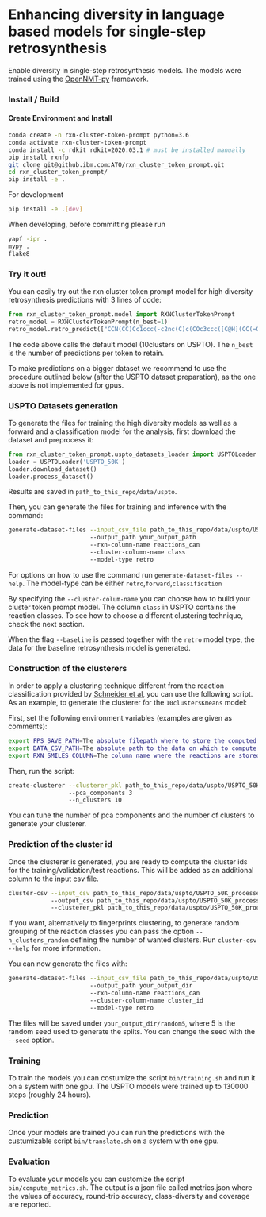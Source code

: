 # Enhancing diversity in language based models for single-step retrosynthesis

Enable diversity in single-step retrosynthesis models. The models were
trained using the [OpenNMT-py](https://github.com/OpenNMT/OpenNMT-py) framework.

### Install / Build
#### Create Environment and Install
```bash
conda create -n rxn-cluster-token-prompt python=3.6
conda activate rxn-cluster-token-prompt
conda install -c rdkit rdkit=2020.03.1 # must be installed manually
pip install rxnfp
git clone git@github.ibm.com:ATO/rxn_cluster_token_prompt.git
cd rxn_cluster_token_prompt/
pip install -e .
```
For development
```bash
pip install -e .[dev]
```
When developing, before committing please run
```bash
yapf -ipr .
mypy .
flake8
```

### Try it out!
You can easily try out the rxn cluster token prompt model for high diversity retrosynthesis
predictions with 3 lines of code:
```python
from rxn_cluster_token_prompt.model import RXNClusterTokenPrompt
retro_model = RXNClusterTokenPrompt(n_best=1)
retro_model.retro_predict(["CCN(CC)Cc1ccc(-c2nc(C)c(COc3ccc([C@H](CC(=O)N4C(=O)OC[C@@H]4Cc4ccccc4)c4ccon4)cc3)s2)cc1"], reorder_by_forward_likelihood=True, verbose=True)
```

The code above calls the default model (10clusters on USPTO). 
The `n_best` is the number of predictions per token to retain.

To make predictions on a bigger dataset we recommend to use the procedure outlined
below (after the USPTO dataset preparation), as the one above is not implemented for gpus.

### USPTO Datasets generation
To generate the files for training the high diversity models
as well as a forward and a classification model for the analysis, 
first download the dataset and preprocess it:
```python
from rxn_cluster_token_prompt.uspto_datasets_loader import USPTOLoader
loader = USPTOLoader('USPTO_50K')
loader.download_dataset()
loader.process_dataset()
```
Results are saved in `path_to_this_repo/data/uspto`.

Then, you can generate the files for training and inference with the command:
```bash
generate-dataset-files --input_csv_file path_to_this_repo/data/uspto/USPTO_50K_processed.csv
                       --output_path your_output_path
                       --rxn-column-name reactions_can
                       --cluster-column-name class 
                       --model-type retro
```
For options on how to use the command run `generate-dataset-files --help`.
The model-type can be either `retro`,`forward`,`classification`

By specifying the `--cluster-colum-name` you can choose how to build your cluster token prompt model.
The column `class` in USPTO contains the reaction classes. To see how to choose
a different clustering technique, check the next section.

When the flag `--baseline` is passed together with the `retro` model type, the data
for the baseline retrosynthesis model is generated.

### Construction of the clusterers
In order to apply a clustering technique different from the reaction classification
provided by [Schneider et al](https://doi.org/10.1021/acs.jcim.6b00564), you can use the following script.
As an example, to generate the clusterer for the `10clustersKmeans` model:

First, set the following environment variables (examples are given as comments):
```bash
export FPS_SAVE_PATH=The absolute filepath where to store the computed fingerprints # path_to_this_repo/data/uspto/USPTO_50K_processed_fingerprints.pkl
export DATA_CSV_PATH=The absolute path to the data on which to compute the fingerprints # path_to_this_repo/data/uspto/USPTO_50K_processed.csv
export RXN_SMILES_COLUMN=The column name where the reactions are stored # reactions_can
```
Then, run the script:
```bash
create-clusterer --clusterer_pkl path_to_this_repo/data/uspto/USPTO_50K_processed_10clustersKmeans_clusterer.pkl
                 --pca_components 3 
                 --n_clusters 10
```

You can tune the number of pca components and the number of clusters to
generate your clusterer.

### Prediction of the cluster id
Once the clusterer is generated, you are ready to compute the cluster ids
for the training/validation/test reactions. This will be added as an additional column
to the input csv file.

```bash
cluster-csv --input_csv path_to_this_repo/data/uspto/USPTO_50K_processed.csv
            --output_csv path_to_this_repo/data/uspto/USPTO_50K_processed_10clustersKmeans.csv
            --clusterer_pkl path_to_this_repo/data/uspto/USPTO_50K_processed_10clustersKmeans_clusterer.pkl
```
If you want, alternatively to fingerprints clustering, to generate random grouping of the reaction classes 
you can pass the option `--n_clusters_random` defining
the number of wanted clusters.
Run `cluster-csv --help` for more information.

You can now generate the files with:
```bash
generate-dataset-files --input_csv_file path_to_this_repo/data/uspto/USPTO_50K_processed_10clustersKmeans.csv
                       --output_path your_output_dir 
                       --rxn-column-name reactions_can
                       --cluster-column-name cluster_id 
                       --model-type retro
```
The files will be saved under `your_output_dir/random5`, where 5 is the random seed used to 
generate the splits. You can change the seed with the `--seed` option.

### Training
To train the models you can costumize the script `bin/training.sh` and run it on a system with 
one gpu. The USPTO models were trained up to 130000 steps (roughly 24 hours).

### Prediction

Once your models are trained you can run the predictions with the custumizable script `bin/translate.sh` on a system with 
one gpu.

### Evaluation

To evaluate your models you can customize the script `bin/compute_metrics.sh`. The output is a json file called metrics.json
where the values of accuracy, round-trip accuracy, class-diversity and coverage are reported.
